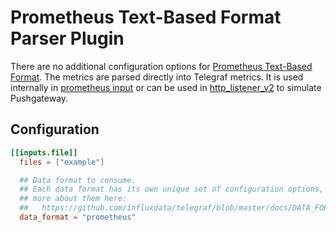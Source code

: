 # Prometheus Text-Based Format Parser Plugin

There are no additional configuration options for [Prometheus Text-Based
Format][]. The metrics are parsed directly into Telegraf metrics. It is used
internally in [prometheus input](/plugins/inputs/prometheus) or can be used in
[http_listener_v2](/plugins/inputs/http_listener_v2) to simulate Pushgateway.

[Prometheus Text-Based Format]: https://prometheus.io/docs/instrumenting/exposition_formats/#text-based-format

## Configuration

```toml
[[inputs.file]]
  files = ["example"]

  ## Data format to consume.
  ## Each data format has its own unique set of configuration options, read
  ## more about them here:
  ##   https://github.com/influxdata/telegraf/blob/master/docs/DATA_FORMATS_INPUT.md
  data_format = "prometheus"

```
